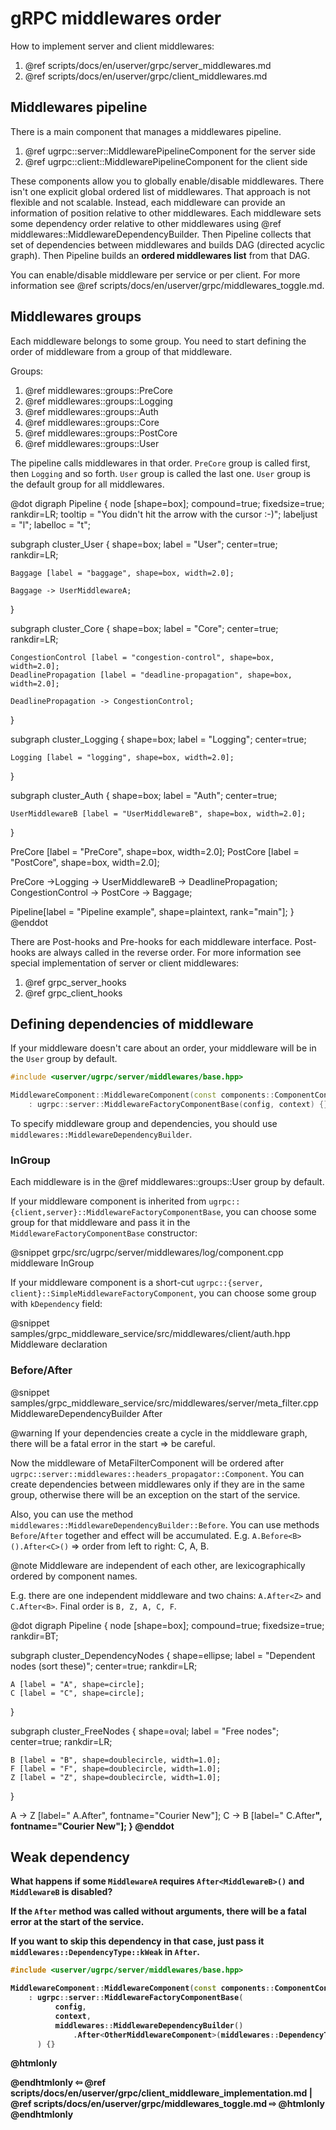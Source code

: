 # gRPC middlewares order

How to implement server and client middlewares:
1. @ref scripts/docs/en/userver/grpc/server_middlewares.md
2. @ref scripts/docs/en/userver/grpc/client_middlewares.md

## Middlewares pipeline

There is a main component that manages a middlewares pipeline.

1. @ref ugrpc::server::MiddlewarePipelineComponent for the server side
2. @ref ugrpc::client::MiddlewarePipelineComponent for the client side

These components allow you to globally enable/disable middlewares. There isn't one explicit global ordered list of middlewares. 
That approach is not flexible and not scalable. Instead, each middleware can provide an information of position relative to other middlewares. 
Each middleware sets some dependency order relative to other middlewares using @ref middlewares::MiddlewareDependencyBuilder.
Then Pipeline collects that set of dependencies between middlewares and builds DAG (directed acyclic graph). Then Pipeline builds an **ordered middlewares list** from that DAG.

You can enable/disable middleware per service or per client. For more information see @ref scripts/docs/en/userver/grpc/middlewares_toggle.md.

## Middlewares groups

Each middleware belongs to some group. You need to start defining the order of middleware from a group of that middleware.

Groups:

1. @ref middlewares::groups::PreCore
2. @ref middlewares::groups::Logging
3. @ref middlewares::groups::Auth
4. @ref middlewares::groups::Core
5. @ref middlewares::groups::PostCore
6. @ref middlewares::groups::User

The pipeline calls middlewares in that order. `PreCore` group is called first, then `Logging` and so forth. `User` group is called the last one. 
`User` group is the default group for all middlewares.

@dot
digraph Pipeline {
  node [shape=box];
  compound=true;
  fixedsize=true;
  rankdir=LR;
  tooltip = "You didn't hit the arrow with the cursor :-)";
  labeljust = "l";
  labelloc = "t";

  subgraph cluster_User {
    shape=box;
    label = "User";
    center=true;
    rankdir=LR;
    
    Baggage [label = "baggage", shape=box, width=2.0];

    Baggage -> UserMiddlewareA;
  }

  subgraph cluster_Core {
    shape=box;
    label = "Core";
    center=true;
    rankdir=LR;
    
    CongestionControl [label = "congestion-control", shape=box, width=2.0];
    DeadlinePropagation [label = "deadline-propagation", shape=box, width=2.0];

    DeadlinePropagation -> CongestionControl;
  }

  subgraph cluster_Logging {
    shape=box;
    label = "Logging";
    center=true;
    
    Logging [label = "logging", shape=box, width=2.0];
  }

  subgraph cluster_Auth {
    shape=box;
    label = "Auth";
    center=true;
    
    UserMiddlewareB [label = "UserMiddlewareB", shape=box, width=2.0];
  }

  PreCore [label = "PreCore", shape=box, width=2.0];
  PostCore [label = "PostCore", shape=box, width=2.0];

  PreCore ->Logging -> UserMiddlewareB -> DeadlinePropagation;
  CongestionControl -> PostCore -> Baggage;
 
  Pipeline[label = "Pipeline example", shape=plaintext, rank="main"];
}
@enddot

There are Post-hooks and Pre-hooks for each middleware interface. Post-hooks are always called in the reverse order. For more information see special implementation of server or client middlewares:
1. @ref grpc_server_hooks
2. @ref grpc_client_hooks

## Defining dependencies of middleware

If your middleware doesn't care about an order, your middleware will be in the `User` group by default.

```cpp
#include <userver/ugrpc/server/middlewares/base.hpp>

MiddlewareComponent::MiddlewareComponent(const components::ComponentConfig& config, const components::ComponentContext& context)
    : ugrpc::server::MiddlewareFactoryComponentBase(config, context) {}  // OK.
```

To specify middleware group and dependencies, you should use `middlewares::MiddlewareDependencyBuilder`.

### InGroup

Each middleware is in the @ref middlewares::groups::User group by default.

If your middleware component is inherited from `ugrpc::{client,server}::MiddlewareFactoryComponentBase`,
you can choose some group for that middleware and pass it in the `MiddlewareFactoryComponentBase` constructor:

@snippet grpc/src/ugrpc/server/middlewares/log/component.cpp middleware InGroup

If your middleware component is a short-cut `ugrpc::{server, client}::SimpleMiddlewareFactoryComponent`, you can choose some group with `kDependency` field:

@snippet samples/grpc_middleware_service/src/middlewares/client/auth.hpp Middleware declaration

### Before/After

@snippet samples/grpc_middleware_service/src/middlewares/server/meta_filter.cpp MiddlewareDependencyBuilder After

@warning If your dependencies create a cycle in the middleware graph, there will be a fatal error in the start ⇒ be careful.

Now the middleware of MetaFilterComponent will be ordered after `ugrpc::server::middlewares::headers_propagator::Component`. You can create dependencies between middlewares only if they are in the same group, otherwise 
there will be an exception on the start of the service.

Also, you can use the method `middlewares::MiddlewareDependencyBuilder::Before`. You can use methods `Before`/`After` together and effect will be accumulated.
E.g. `A.Before<B>().After<C>()` ⇒ order from left to right: C, A, B.

@note Middleware are independent of each other, are lexicographically ordered by component names.

E.g. there are one independent middleware and two chains: `A.After<Z>` and `C.After<B>`. Final order is `B, Z, A, C, F`. 

@dot
digraph Pipeline {
  node [shape=box];
  compound=true;
  fixedsize=true;
  rankdir=BT;

  subgraph cluster_DependencyNodes {
    shape=ellipse;
    label = "Dependent nodes (sort these)";
    center=true;
    rankdir=LR;
    
    A [label = "A", shape=circle];
    C [label = "C", shape=circle];
  }

  subgraph cluster_FreeNodes {
    shape=oval;
    label = "Free nodes";
    center=true;
    rankdir=LR;
    
    B [label = "B", shape=doublecircle, width=1.0];
    F [label = "F", shape=doublecircle, width=1.0];
    Z [label = "Z", shape=doublecircle, width=1.0];
  }

  A -> Z [label="  A.After<Z>", fontname="Courier New"];
  C -> B [label="  C.After<B>", fontname="Courier New"];
}
@enddot

## Weak dependency

What happens if some `MiddlewareA` requires `After<MiddlewareB>()` and `MiddlewareB` is disabled? 

If the `After` method was called without arguments, there will be a fatal error at the start of the service.

If you want to skip this dependency in that case, just pass it `middlewares::DependencyType::kWeak` in `After`.

```cpp
#include <userver/ugrpc/server/middlewares/base.hpp>

MiddlewareComponent::MiddlewareComponent(const components::ComponentConfig& config, const components::ComponentContext& context)
    : ugrpc::server::MiddlewareFactoryComponentBase(
          config,
          context,
          middlewares::MiddlewareDependencyBuilder()
              .After<OtherMiddlewareComponent>(middlewares::DependencyType::kWeak)
      ) {}
```

@htmlonly <div class="bottom-nav"> @endhtmlonly
⇦ @ref scripts/docs/en/userver/grpc/client_middleware_implementation.md | @ref scripts/docs/en/userver/grpc/middlewares_toggle.md ⇨
@htmlonly </div> @endhtmlonly
